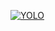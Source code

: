 [![YOLO](https://yolobadge.vercel.app/api?url=https://github.com/ranko746)](https://github.com/denvercoder1/yolo-badge)
